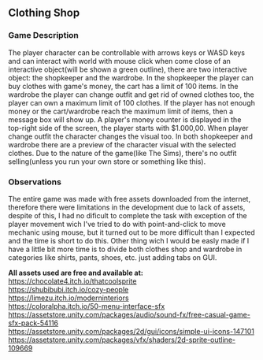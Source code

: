 ## Clothing Shop

### Game Description
The player character can be controllable with arrows keys or WASD keys and can interact with world with mouse click when come close of an interactive object(will be shown a green outline), there are two interactive object: the shopkeeper and the wardrobe. In the shopkeeper the player can buy clothes with game's money, the cart has a limit of 100 items. In the wardrobe the player can change outfit and get rid of owned clothes too, the player can own a maximum limit of 100 clothes. If the player has not enough money or the cart/wardrobe reach the maximum limit of items, then a message box will show up. A player's money counter is displayed in the top-right side of the screen, the player starts with $1.000,00. When player change outfit the character changes the visual too. In both shopkeeper and wardrobe there are a preview of the character visual with the selected clothes. Due to the nature of the game(like The Sims), there's no outfit selling(unless you run your own store or something like this).

### Observations
The entire game was made with free assets downloaded from the internet, therefore there were limitations in the development due to lack of assets, despite of this, I had no dificult to complete the task with exception of the player movement wich I've tried to do with point-and-click to move mechanic using mouse, but it turned out to be more difficult than I expected and the time is short to do this. Other thing wich I would be easly made if I have a little bit more time is to divide both clothes shop and wardrobe in categories like shirts, pants, shoes, etc. just adding tabs on GUI.
 
**All assets used are free and available at:** <br/>
https://chocolate4.itch.io/thatcoolsprite <br/>
https://shubibubi.itch.io/cozy-people <br/>
https://limezu.itch.io/moderninteriors <br/>
https://coloralpha.itch.io/50-menu-interface-sfx <br/>
https://assetstore.unity.com/packages/audio/sound-fx/free-casual-game-sfx-pack-54116 <br/>
https://assetstore.unity.com/packages/2d/gui/icons/simple-ui-icons-147101 <br/>
https://assetstore.unity.com/packages/vfx/shaders/2d-sprite-outline-109669 <br/>
